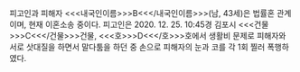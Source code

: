 피고인과 피해자 <<<내국인이름>>>B<<</내국인이름>>>(남, 43세)은 법률혼 관계이며, 현재 이혼소송 중이다.
피고인은 2020. 12. 25. 10:45경 김포시 <<<건물>>>C<<</건물>>>건물, <<<호>>>D<<</호>>>호에서 생활비 문제로 피해자와 서로 삿대질을 하면서 말다툼을 하던 중 손으로 피해자의 눈과 코를 각 1회 찔러 폭행하였다.